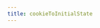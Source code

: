 ```yaml
---
title: cookieToInitialState
---
```


<script setup>
const packageName = 'wagmi'
</script>

<!--@include: @shared/utilities/cookieToInitialState.md-->
